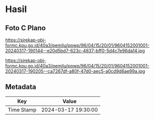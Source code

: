 # Hasil

## Foto C Plano

https://sirekap-obj-formc.kpu.go.id/40a3/pemilu/ppwp/96/04/15/20/01/9604152001001-20240317-190144--e20d5bd7-623c-4837-bff0-5d4c7e96da14.jpg

https://sirekap-obj-formc.kpu.go.id/40a3/pemilu/ppwp/96/04/15/20/01/9604152001001-20240317-190205--ca7267df-a80f-47d0-aec5-a0cd9d6ae99a.jpg


## Metadata

| Key        | Value               |
| ---------- | ------------------- |
| Time Stamp | 2024-03-17 19:30:00 |



